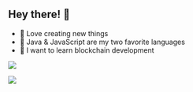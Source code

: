 ## Hey there! 👋

- 🧠 Love creating new things
- 💬 Java & JavaScript are my two favorite languages
- 🧩 I want to learn blockchain development

![](https://github-profile-summary-cards.vercel.app/api/cards/repos-per-language?username=hramli&theme=github_dark)

![](https://github-profile-summary-cards.vercel.app/api/cards/stats?username=simonsan&theme=github_dark)

